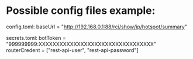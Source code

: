
# Possible config files example:

config.toml:
baseUrl = "http://192.168.0.1:88/rci/show/ip/hotspot/summary"

secrets.toml:
botToken = "999999999:XXXXXXXXXXXXXXXXXXXXXXXXXXXXXXXXX"
routerCredent = ["rest-api-user", "rest-api-password"]

